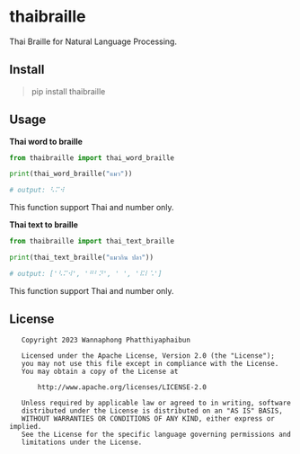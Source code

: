 # thaibraille
Thai Braille for Natural Language Processing.

## Install

> pip install thaibraille

## Usage

**Thai word to braille**

```python
from thaibraille import thai_word_braille

print(thai_word_braille("แมว"))

# output: ⠣⠍⠺
```

This function support Thai and number only.

**Thai text to braille**

```python
from thaibraille import thai_text_braille

print(thai_text_braille("แมวกิน ปลา"))

# output: ['⠣⠍⠺', '⠛⠃⠝', ' ', '⠯⠇⠡']
```

This function support Thai and number only.

## License


```
   Copyright 2023 Wannaphong Phatthiyaphaibun

   Licensed under the Apache License, Version 2.0 (the "License");
   you may not use this file except in compliance with the License.
   You may obtain a copy of the License at

       http://www.apache.org/licenses/LICENSE-2.0

   Unless required by applicable law or agreed to in writing, software
   distributed under the License is distributed on an "AS IS" BASIS,
   WITHOUT WARRANTIES OR CONDITIONS OF ANY KIND, either express or implied.
   See the License for the specific language governing permissions and
   limitations under the License.
 ```